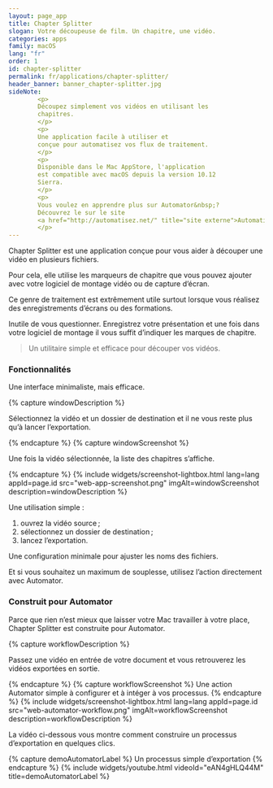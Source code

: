 ```yaml
---
layout: page_app
title: Chapter Splitter
slogan: Votre découpeuse de film. Un chapitre, une vidéo.
categories: apps
family: macOS
lang: "fr"
order: 1
id: chapter-splitter
permalink: fr/applications/chapter-splitter/
header_banner: banner_chapter-splitter.jpg
sideNote:
        <p>
        Découpez simplement vos vidéos en utilisant les
        chapitres.
        </p>
        <p>
        Une application facile à utiliser et 
        conçue pour automatisez vos flux de traitement.
        </p>
        <p>
        Disponible dans le Mac AppStore, l'application
        est compatible avec macOS depuis la version 10.12
        Sierra.
        </p>
        <p>
        Vous voulez en apprendre plus sur Automator&nbsp;?
        Découvrez le sur le site 
        <a href="http://automatisez.net/" title="site externe">Automatisez.net&nbsp;!</a>
        </p>
---
```


Chapter Splitter est une application conçue pour vous aider à découper
une vidéo en plusieurs fichiers.

Pour cela, elle utilise les marqueurs de chapitre que vous pouvez
ajouter avec votre logiciel de montage vidéo ou de capture d’écran.

Ce genre de traitement est extrêmement utile surtout lorsque vous réalisez
des enregistrements d’écrans ou des formations.

Inutile de vous questionner. 
Enregistrez votre présentation et une fois dans votre logiciel de montage
il vous suffit d’indiquer les marques de chapitre. 

> Un utilitaire simple et efficace pour découper vos vidéos.

### Fonctionnalités

Une interface minimaliste, mais efficace.

{% capture windowDescription %}

Sélectionnez la vidéo et un dossier de destination
et il ne vous reste plus qu’à lancer l’exportation.

{% endcapture %}
{% capture windowScreenshot %}

Une fois la vidéo sélectionnée, la liste des chapitres s’affiche.

{% endcapture %}
{% include widgets/screenshot-lightbox.html 
        lang=lang 
        appId=page.id 
        src="web-app-screenshot.png" imgAlt=windowScreenshot
        description=windowDescription %}

Une utilisation simple :

1. ouvrez la vidéo source ;
2. sélectionnez un dossier de destination ;
3. lancez l’exportation.

Une configuration minimale pour ajuster les noms des fichiers.

Et si vous souhaitez un maximum de souplesse, utilisez l’action
directement avec Automator.

### Construit pour Automator

Parce que rien n’est mieux que laisser votre Mac
travailler à votre place, Chapter Splitter est
construite pour Automator.

{% capture workflowDescription %}

Passez une vidéo en entrée de votre document
et vous retrouverez les vidéos exportées en
sortie.

{% endcapture %}
{% capture workflowScreenshot %}
Une action Automator simple à configurer et 
à intéger à vos processus.
{% endcapture %}
{% include widgets/screenshot-lightbox.html 
        lang=lang 
        appId=page.id 
        src="web-automator-workflow.png" imgAlt=workflowScreenshot
        description=workflowDescription %}

La vidéo ci-dessous vous montre comment construire un processus d’exportation
en quelques clics.

{% capture demoAutomatorLabel %}
Un processus simple d’exportation
{% endcapture %}
{% include widgets/youtube.html videoId="eAN4gHLQ44M" title=demoAutomatorLabel %}
